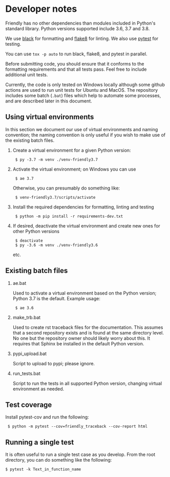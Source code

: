 # Developer notes

Friendly has no other dependencies than modules included in
Python's standard library. Python versions supported include 3.6, 3.7 and 3.8.

We use [black](https://github.com/python/black) for formatting and
[flake8](http://flake8.pycqa.org/en/latest/) for linting.
We also use [pytest](https://docs.pytest.org/en/latest/) for testing.

You can use `tox -p auto` to run black, flake8, and pytest in parallel.

Before submitting code, you should ensure that it conforms to the
formatting requirements and that all tests pass. Feel free to include
additional unit tests.

Currently, the code is only tested on Windows locally although
some github actions are used to run unit tests for Ubuntu and MacOS.
The repository includes some batch (`.bat`) files which help to
automate some processes, and are described later in this document.


## Using virtual environments

In this section we document our use of virtual environments and naming
convention; the naming convention is only useful if you wish to make use
of the existing batch files.

1. Create a virtual environment for a given Python version:

        $ py -3.7 -m venv ./venv-friendly3.7

2. Activate the virtual environment; on Windows you can use

        $ ae 3.7

    Otherwise, you can presumably do something like:

        $ venv-friendly3.7/scripts/activate

3. Install the required dependencies for formatting, linting and testing

        $ python -m pip install -r requirements-dev.txt


4. If desired, deactivate the virtual environment and create new ones for
   other Python versions

        $ deactivate
        $ py -3.6 -m venv ./venv-friendly3.6

   etc.

## Existing batch files

1. ae.bat

   Used to activate a virtual environment based on the Python version;
   Python 3.7 is the default.  Example usage:

        $ ae 3.6

2. make_trb.bat

   Used to create rst traceback files for the documentation. This assumes
   that a second repository exists and is found at the same directory level.
   No one but the repository owner should likely worry about this.
   It requires that Sphinx be installed in the default Python version.

3. pypi_upload.bat

   Script to upload to pypi; please ignore.

4. run_tests.bat

   Script to run the tests in all supported Python version, changing
   virtual environment as needed.


## Test coverage

Install pytest-cov and run the following:

     $ python -m pytest --cov=friendly_traceback --cov-report html

## Running a single test

It is often useful to run a single test case as you develop.
From the root directory, you can do something like the following:

    $ pytest -k Text_in_function_name

